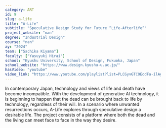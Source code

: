 ```yaml
---
category: ART
id: 9
slug: a-life
title: "A-Life"
subtitle: "Speculative Design Study for Future “Life-Afterlife”"
project_website: "nan"
degree: "Industrial Design"
course: "nan"
ay: "2024"
team: ["Sachika Kiyama"]
faculty: ["Yasuyuki Hirai"]
school: "Kyushu University, School of Design, Fukuoka, Japan"
school_website: "https://www.design.kyushu-u.ac.jp/"
hasVideo: "youtube"
video_link: "https://www.youtube.com/playlist?list=PLCGyvGTC0EddFa-ilAgWKOeS74okv-5af"
---
```


In contemporary Japan, technology and views of life and death have become incompatible. With the development of generative AI technology, it is beginning to happen that the dead can be brought back to life by technology, regardless of their will. In a scenario where unwanted resurrections occurs, A-Life explores through speculative design a desirable life. The project consists of a platform where both the dead and the living can meet face to face in the way they desire.
